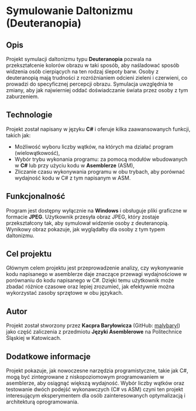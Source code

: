 # Symulowanie Daltonizmu (Deuteranopia)

## Opis

Projekt symulacji daltonizmu typu **Deuteranopia** pozwala na przekształcenie kolorów obrazu w taki sposób, aby naśladować sposób widzenia osób cierpiących na ten rodzaj ślepoty barw. Osoby z deuteranopią mają trudności z rozróżnianiem odcieni zieleni i czerwieni, co prowadzi do specyficznej percepcji obrazu. Symulacja uwzględnia te zmiany, aby jak najwierniej oddać doświadczanie świata przez osoby z tym zaburzeniem.

## Technologie

Projekt został napisany w języku **C#** i oferuje kilka zaawansowanych funkcji, takich jak:

- Możliwość wyboru liczby wątków, na których ma działać program (wielowątkowość),
- Wybór trybu wykonania programu: za pomocą modułów wbudowanych w **C#** lub przy użyciu kodu w **Asemblerze** (ASM),
- Zliczanie czasu wykonywania programu w obu trybach, aby porównać wydajność kodu w C# z tym napisanym w ASM.

## Funkcjonalność

Program jest dostępny wyłącznie na **Windows** i obsługuje pliki graficzne w formacie **JPEG**. Użytkownik przesyła obraz JPEG, który zostaje przekształcony tak, aby symulował widzenie osoby z deuteranopią. Wynikowy obraz pokazuje, jak wyglądałby dla osoby z tym typem daltonizmu.

## Cel projektu

Głównym celem projektu jest przeprowadzenie analizy, czy wykonywanie kodu napisanego w asemblerze daje znaczące przewagi wydajnościowe w porównaniu do kodu napisanego w C#. Dzięki temu użytkownik może zbadać różnice czasowe oraz lepiej zrozumieć, jak efektywnie można wykorzystać zasoby sprzętowe w obu językach.

## Autor

Projekt został stworzony przez **Kacpra Baryłowicza** (GitHub: [malybaryl](https://github.com/malybaryl)) jako część zaliczenia z przedmiotu **Języki Asemblerowe** na Politechnice Śląskiej w Katowicach.

## Dodatkowe informacje

Projekt pokazuje, jak nowoczesne narzędzia programistyczne, takie jak C#, mogą być zintegrowane z niskopoziomowym programowaniem w asemblerze, aby osiągnąć większą wydajność. Wybór liczby wątków oraz testowanie dwóch podejść wykonawczych (C# vs ASM) czyni ten projekt interesującym eksperymentem dla osób zainteresowanych optymalizacją i architekturą oprogramowania.

